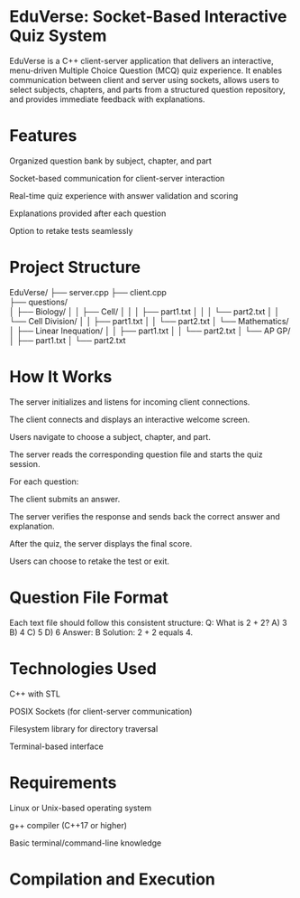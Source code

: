 # EduVerse: Socket-Based Interactive Quiz System
EduVerse is a C++ client-server application that delivers an interactive, menu-driven Multiple Choice Question (MCQ) quiz experience. It enables communication between client and server using sockets, allows users to select subjects, chapters, and parts from a structured question repository, and provides immediate feedback with explanations.

# Features
Organized question bank by subject, chapter, and part

Socket-based communication for client-server interaction

Real-time quiz experience with answer validation and scoring

Explanations provided after each question

Option to retake tests seamlessly
# Project Structure

EduVerse/
├── server.cpp 
├── client.cpp                
├── questions/                
│   ├── Biology/
│   │   ├── Cell/
│   │   │   ├── part1.txt
│   │   │   └── part2.txt
│   │   └── Cell Division/
│   │       ├── part1.txt
│   │       └── part2.txt
│   └── Mathematics/
│       ├── Linear Inequation/
│       │   ├── part1.txt
│       │   └── part2.txt
│       └── AP GP/
│           ├── part1.txt
│           └── part2.txt

# How It Works
The server initializes and listens for incoming client connections.

The client connects and displays an interactive welcome screen.

Users navigate to choose a subject, chapter, and part.

The server reads the corresponding question file and starts the quiz session.

For each question:

The client submits an answer.

The server verifies the response and sends back the correct answer and explanation.

After the quiz, the server displays the final score.

Users can choose to retake the test or exit.

# Question File Format
Each text file should follow this consistent structure:
Q: What is 2 + 2?
A) 3
B) 4
C) 5
D) 6
Answer: B
Solution: 2 + 2 equals 4.

# Technologies Used
C++ with STL

POSIX Sockets (for client-server communication)

Filesystem library for directory traversal

Terminal-based interface

# Requirements
Linux or Unix-based operating system

g++ compiler (C++17 or higher)

Basic terminal/command-line knowledge

# Compilation and Execution

